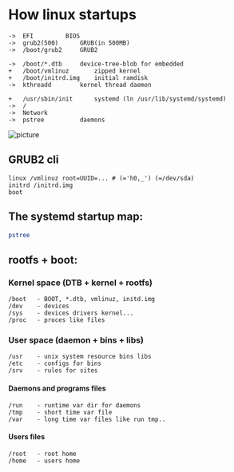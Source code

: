 # How linux startups
```
->	EFI			BIOS
->	grub2(500)		GRUB(in 500MB)
->	/boot/grub2		GRUB2
```
```
->	/boot/*.dtb		device-tree-blob for embedded
+	/boot/vmlinuz		zipped kernel
+	/boot/initrd.img	initial ramdisk
->	kthreadd		kernel thread daemon
```
```
+	/usr/sbin/init		systemd (ln /usr/lib/systemd/systemd)
->	/
->	Network
->	pstree			daemons
```
![picture](./linux_boot.dio.svg)

## GRUB2 cli
```
linux /vmlinuz root=UUID=... # (='h0,_') (=/dev/sda)
initrd /initrd.img
boot
```

## The systemd startup map: 
``` bash
pstree
```


## rootfs + boot:
### Kernel space (DTB + kernel + rootfs)
```
/boot	- BOOT, *.dtb, vmlinuz, initd.img
/dev	- devices
/sys	- devices drivers kernel...
/proc	- proces like files
```
### User space (daemon + bins + libs)
```
/usr	- unix system resource bins libs
/etc	- configs for bins
/srv	- rules for sites
```
#### Daemons and programs files
```
/run	- runtime var dir for daemons
/tmp	- short time var file
/var	- long time var files like run tmp..
```

#### Users files
```
/root 	- root home
/home 	- users home
```
